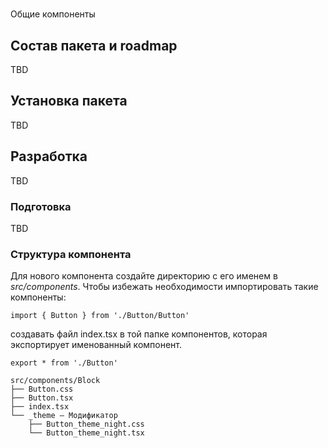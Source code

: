 # 

Общие компоненты

## Состав пакета и roadmap
TBD

## Установка пакета
TBD

## Разработка
TBD

### Подготовка
TBD

### Структура компонента

Для нового компонента создайте директорию c его именем в _src/components_.
Чтобы избежать необходимости импортировать такие компоненты:
```
import { Button } from './Button/Button'
```
создавать файл index.tsx в той папке компонентов, которая экспортирует именованный компонент.
```
export * from './Button'
```

```
src/components/Block
├── Button.css
├── Button.tsx
├── index.tsx
└── _theme — Модификатор
    ├── Button_theme_night.css
    └── Button_theme_night.tsx
```
